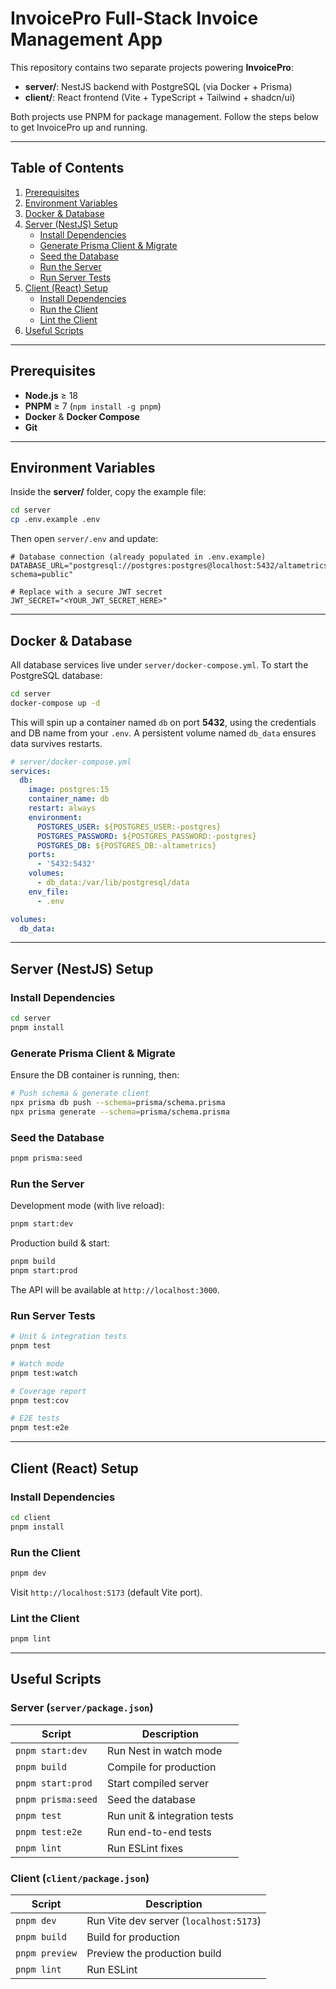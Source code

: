 # InvoicePro Full-Stack Invoice Management App

This repository contains two separate projects powering **InvoicePro**:

* **server/**: NestJS backend with PostgreSQL (via Docker + Prisma)
* **client/**: React frontend (Vite + TypeScript + Tailwind + shadcn/ui)

Both projects use PNPM for package management. Follow the steps below to get InvoicePro up and running.

---

## Table of Contents

1. [Prerequisites](#prerequisites)
2. [Environment Variables](#environment-variables)
3. [Docker & Database](#docker--database)
4. [Server (NestJS) Setup](#server-nestjs-setup)
    * [Install Dependencies](#install-dependencies)
    * [Generate Prisma Client & Migrate](#generate-prisma-client--migrate)
    * [Seed the Database](#seed-the-database)
    * [Run the Server](#run-the-server)
    * [Run Server Tests](#run-server-tests)
5. [Client (React) Setup](#client-react-setup)
    * [Install Dependencies](#install-dependencies-1)
    * [Run the Client](#run-the-client)
    * [Lint the Client](#lint-the-client)
6. [Useful Scripts](#useful-scripts)

---

## Prerequisites

* **Node.js** ≥ 18
* **PNPM** ≥ 7 (`npm install -g pnpm`)
* **Docker** & **Docker Compose**
* **Git**

---

## Environment Variables

Inside the **server/** folder, copy the example file:

```bash
cd server
cp .env.example .env
```

Then open `server/.env` and update:

```dotenv
# Database connection (already populated in .env.example)
DATABASE_URL="postgresql://postgres:postgres@localhost:5432/altametrics?schema=public"

# Replace with a secure JWT secret
JWT_SECRET="<YOUR_JWT_SECRET_HERE>"
```

---

## Docker & Database

All database services live under `server/docker-compose.yml`. To start the PostgreSQL database:

```bash
cd server
docker-compose up -d
```

This will spin up a container named `db` on port **5432**, using the credentials and DB name from your `.env`. A
persistent volume named `db_data` ensures data survives restarts.

```yaml
# server/docker-compose.yml
services:
  db:
    image: postgres:15
    container_name: db
    restart: always
    environment:
      POSTGRES_USER: ${POSTGRES_USER:-postgres}
      POSTGRES_PASSWORD: ${POSTGRES_PASSWORD:-postgres}
      POSTGRES_DB: ${POSTGRES_DB:-altametrics}
    ports:
      - '5432:5432'
    volumes:
      - db_data:/var/lib/postgresql/data
    env_file:
      - .env

volumes:
  db_data:
```

---

## Server (NestJS) Setup

### Install Dependencies

```bash
cd server
pnpm install
```

### Generate Prisma Client & Migrate

Ensure the DB container is running, then:

```bash
# Push schema & generate client
npx prisma db push --schema=prisma/schema.prisma
npx prisma generate --schema=prisma/schema.prisma
```

### Seed the Database

```bash
pnpm prisma:seed
```

### Run the Server

Development mode (with live reload):

```bash
pnpm start:dev
```

Production build & start:

```bash
pnpm build
pnpm start:prod
```

The API will be available at `http://localhost:3000`.

### Run Server Tests

```bash
# Unit & integration tests
pnpm test

# Watch mode
pnpm test:watch

# Coverage report
pnpm test:cov

# E2E tests
pnpm test:e2e
```

---

## Client (React) Setup

### Install Dependencies

```bash
cd client
pnpm install
```

### Run the Client

```bash
pnpm dev
```

Visit `http://localhost:5173` (default Vite port).

### Lint the Client

```bash
pnpm lint
```

---

## Useful Scripts

### Server (`server/package.json`)

| Script             | Description                  |
|--------------------|------------------------------|
| `pnpm start:dev`   | Run Nest in watch mode       |
| `pnpm build`       | Compile for production       |
| `pnpm start:prod`  | Start compiled server        |
| `pnpm prisma:seed` | Seed the database            |
| `pnpm test`        | Run unit & integration tests |
| `pnpm test:e2e`    | Run end-to-end tests         |
| `pnpm lint`        | Run ESLint fixes             |

### Client (`client/package.json`)

| Script         | Description                            |
|----------------|----------------------------------------|
| `pnpm dev`     | Run Vite dev server (`localhost:5173`) |
| `pnpm build`   | Build for production                   |
| `pnpm preview` | Preview the production build           |
| `pnpm lint`    | Run ESLint                             |